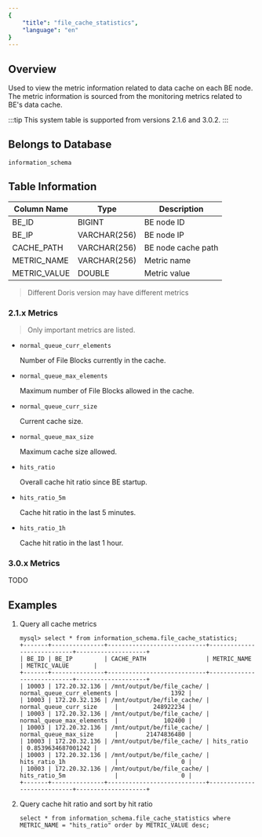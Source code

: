 ```yaml
---
{
    "title": "file_cache_statistics",
    "language": "en"
}
---
```


<!--
Licensed to the Apache Software Foundation (ASF) under one
or more contributor license agreements.  See the NOTICE file
distributed with this work for additional information
regarding copyright ownership.  The ASF licenses this file
to you under the Apache License, Version 2.0 (the
"License"); you may not use this file except in compliance
with the License.  You may obtain a copy of the License at

  http://www.apache.org/licenses/LICENSE-2.0

Unless required by applicable law or agreed to in writing,
software distributed under the License is distributed on an
"AS IS" BASIS, WITHOUT WARRANTIES OR CONDITIONS OF ANY
KIND, either express or implied.  See the License for the
specific language governing permissions and limitations
under the License.
-->

## Overview

Used to view the metric information related to data cache on each BE node. The metric information is sourced from the monitoring metrics related to BE's data cache.

:::tip
This system table is supported from versions 2.1.6 and 3.0.2.
:::

## Belongs to Database

`information_schema`

## Table Information

| Column Name | Type | Description |
|---|---|---|
| BE_ID | BIGINT | BE node ID |
| BE_IP | VARCHAR(256) | BE node IP |
| CACHE_PATH | VARCHAR(256) | BE node cache path |
| METRIC_NAME | VARCHAR(256) | Metric name |
| METRIC_VALUE | DOUBLE | Metric value |

> Different Doris version may have different metrics

### 2.1.x Metrics

> Only important metrics are listed.

- `normal_queue_curr_elements`

    Number of File Blocks currently in the cache.

- `normal_queue_max_elements`

    Maximum number of File Blocks allowed in the cache.

- `normal_queue_curr_size`

    Current cache size.

- `normal_queue_max_size`

    Maximum cache size allowed.

- `hits_ratio`

    Overall cache hit ratio since BE startup.

- `hits_ratio_5m`

    Cache hit ratio in the last 5 minutes.

- `hits_ratio_1h`

    Cache hit ratio in the last 1 hour.

### 3.0.x Metrics

TODO

## Examples

1. Query all cache metrics

    ```
    mysql> select * from information_schema.file_cache_statistics;
    +-------+---------------+----------------------------+----------------------------+--------------------+
    | BE_ID | BE_IP         | CACHE_PATH                 | METRIC_NAME                | METRIC_VALUE       |
    +-------+---------------+----------------------------+----------------------------+--------------------+
    | 10003 | 172.20.32.136 | /mnt/output/be/file_cache/ | normal_queue_curr_elements |               1392 |
    | 10003 | 172.20.32.136 | /mnt/output/be/file_cache/ | normal_queue_curr_size     |          248922234 |
    | 10003 | 172.20.32.136 | /mnt/output/be/file_cache/ | normal_queue_max_elements  |             102400 |
    | 10003 | 172.20.32.136 | /mnt/output/be/file_cache/ | normal_queue_max_size      |        21474836480 |
    | 10003 | 172.20.32.136 | /mnt/output/be/file_cache/ | hits_ratio                 | 0.8539634687001242 |
    | 10003 | 172.20.32.136 | /mnt/output/be/file_cache/ | hits_ratio_1h              |                  0 |
    | 10003 | 172.20.32.136 | /mnt/output/be/file_cache/ | hits_ratio_5m              |                  0 |
    +-------+---------------+----------------------------+----------------------------+--------------------+
    ```

2. Query cache hit ratio and sort by hit ratio

    ```
    select * from information_schema.file_cache_statistics where METRIC_NAME = "hits_ratio" order by METRIC_VALUE desc;
    ```
